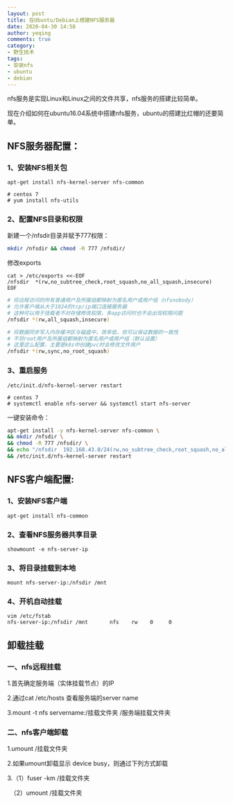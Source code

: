 ```yaml
---
layout: post
title: 在Ubuntu/Debian上搭建NFS服务器
date: 2020-04-30 14:58
author: yeqing
comments: true
category: 
- 野生技术
tags: 
- 安装nfs
- ubuntu
- debian
---
```

nfs服务是实现Linux和Linux之间的文件共享，nfs服务的搭建比较简单。

现在介绍如何在ubuntu16.04系统中搭建nfs服务，ubuntu的搭建比红帽的还要简单。

## NFS服务器配置：

### 1、安装NFS相关包
```shell
apt-get install nfs-kernel-server nfs-common

# centos 7
# yum install nfs-utils
```

### 2、配置NFS目录和权限
新建一个/nfsdir目录并赋予777权限：
```bash
mkdir /nfsdir && chmod -R 777 /nfsdir/
```
修改exports
```shell
cat > /etc/exports <<-EOF
/nfsdir  *(rw,no_subtree_check,root_squash,no_all_squash,insecure)
EOF
```
```bash
# 将远程访问的所有普通用户及所属组都映射为匿名用户或用户组（nfsnobody）
# 允许客户端从大于1024的tcp/ip端口连接服务器
# 这种可以用于挂载者不对存储修改权限，多app访问时也不会出现权限问题
/nfsdir *(rw,all_squash,insecure)

# 将数据同步写入内存缓冲区与磁盘中，效率低，但可以保证数据的一致性
# 不将root用户及所属组都映射为匿名用户或用户组（默认设置）
# 这里这么配置，主要是k8s中创建pvc时会修改文件用户
/nfsdir *(rw,sync,no_root_squash)
```

### 3、重启服务

```shell
/etc/init.d/nfs-kernel-server restart

# centos 7
# systemctl enable nfs-server && systemctl start nfs-server
```
一键安装命令：
```bash
apt-get install -y nfs-kernel-server nfs-common \
&& mkdir /nfsdir \
&& chmod -R 777 /nfsdir/ \
&& echo "/nfsdir  192.168.43.0/24(rw,no_subtree_check,root_squash,no_all_squash,insecure)" > /etc/exports \
&& /etc/init.d/nfs-kernel-server restart
```

## NFS客户端配置:

### 1、安装NFS客户端

```shell
apt-get install nfs-common
```

### 2、查看NFS服务器共享目录

```shell
showmount -e nfs-server-ip
```

### 3、将目录挂载到本地

```shell
mount nfs-server-ip:/nfsdir /mnt
```

### 4、开机自动挂载

```shell
vim /etc/fstab
nfs-server-ip:/nfsdir /mnt       nfs    rw    0     0
```

## 卸载挂载

### 一、nfs远程挂载

1.首先确定服务端（实体挂载节点）的IP

2.通过cat /etc/hosts 查看服务端的server name

3.mount -t nfs servername:/挂载文件夹 /服务端挂载文件夹

### 二、nfs客户端卸载

1.umount /挂载文件夹 

2.如果umount卸载显示 device busy，则通过下列方式卸载

3.（1）fuser -km /挂载文件夹

　（2）umount /挂载文件夹


